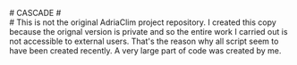 \# CASCADE
\#                              
\# This is not the original AdriaClim project repository. I created this copy because the orignal version is private and so the entire work I carried out is not accessible to external users. That's the reason why all script seem to have been created recently. A very large part of code was created by me. 
